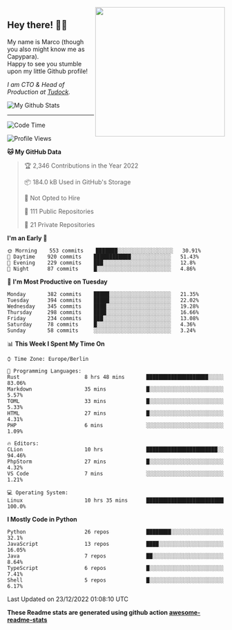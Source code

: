 <img src="https://capypara.de/para_logo.png?a=13" align="right" width="300">

## Hey there! 👋🙃
My name is Marco (though you also might know me as Capypara).  
Happy to see you stumble upon my little Github profile!

*I am CTO & Head of Production at <a href="http://tudock.de">Tudock</a>.*


![My Github Stats](https://github-readme-stats.vercel.app/api?username=theCapypara&show_icons=true&title_color=8ea106&text_color=ffffff&icon_color=8ea106&bg_color=2F343F&hide_border=1)

---
<!--START_SECTION:waka-->
![Code Time](http://img.shields.io/badge/Code%20Time-1%2C980%20hrs%208%20mins-blue)

![Profile Views](http://img.shields.io/badge/Profile%20Views-0-blue)

**🐱 My GitHub Data** 

> 🏆 2,346 Contributions in the Year 2022
 > 
> 📦 184.0 kB Used in GitHub's Storage 
 > 
> 🚫 Not Opted to Hire
 > 
> 📜 111 Public Repositories 
 > 
> 🔑 21 Private Repositories  
 > 
**I'm an Early 🐤** 

```text
🌞 Morning    553 commits    ███████░░░░░░░░░░░░░░░░░░   30.91% 
🌆 Daytime    920 commits    ████████████░░░░░░░░░░░░░   51.43% 
🌃 Evening    229 commits    ███░░░░░░░░░░░░░░░░░░░░░░   12.8% 
🌙 Night      87 commits     █░░░░░░░░░░░░░░░░░░░░░░░░   4.86%

```
📅 **I'm Most Productive on Tuesday** 

```text
Monday       382 commits    █████░░░░░░░░░░░░░░░░░░░░   21.35% 
Tuesday      394 commits    █████░░░░░░░░░░░░░░░░░░░░   22.02% 
Wednesday    345 commits    ████░░░░░░░░░░░░░░░░░░░░░   19.28% 
Thursday     298 commits    ████░░░░░░░░░░░░░░░░░░░░░   16.66% 
Friday       234 commits    ███░░░░░░░░░░░░░░░░░░░░░░   13.08% 
Saturday     78 commits     █░░░░░░░░░░░░░░░░░░░░░░░░   4.36% 
Sunday       58 commits     ░░░░░░░░░░░░░░░░░░░░░░░░░   3.24%

```


📊 **This Week I Spent My Time On** 

```text
⌚︎ Time Zone: Europe/Berlin

💬 Programming Languages: 
Rust                     8 hrs 48 mins       ████████████████████░░░░░   83.06% 
Markdown                 35 mins             █░░░░░░░░░░░░░░░░░░░░░░░░   5.57% 
TOML                     33 mins             █░░░░░░░░░░░░░░░░░░░░░░░░   5.33% 
HTML                     27 mins             █░░░░░░░░░░░░░░░░░░░░░░░░   4.31% 
PHP                      6 mins              ░░░░░░░░░░░░░░░░░░░░░░░░░   1.09%

🔥 Editors: 
CLion                    10 hrs              ███████████████████████░░   94.46% 
PhpStorm                 27 mins             █░░░░░░░░░░░░░░░░░░░░░░░░   4.32% 
VS Code                  7 mins              ░░░░░░░░░░░░░░░░░░░░░░░░░   1.21%

💻 Operating System: 
Linux                    10 hrs 35 mins      █████████████████████████   100.0%

```

**I Mostly Code in Python** 

```text
Python                   26 repos            ████████░░░░░░░░░░░░░░░░░   32.1% 
JavaScript               13 repos            ████░░░░░░░░░░░░░░░░░░░░░   16.05% 
Java                     7 repos             ██░░░░░░░░░░░░░░░░░░░░░░░   8.64% 
TypeScript               6 repos             █░░░░░░░░░░░░░░░░░░░░░░░░   7.41% 
Shell                    5 repos             █░░░░░░░░░░░░░░░░░░░░░░░░   6.17%

```



 Last Updated on 23/12/2022 01:08:10 UTC
<!--END_SECTION:waka-->

**These Readme stats are generated using github action [awesome-readme-stats](https://github.com/anmol098/waka-readme-stats)**
